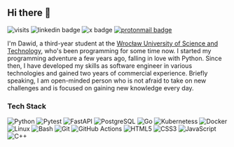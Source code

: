 ## Hi there 👋

![visits](https://komarev.com/ghpvc/?username=raczu&abbreviated=true&style=flat&label=Vists&color=blue)
![linkedin badge](https://img.shields.io/badge/raczu-blue?style=flat&logo=linkedin&color=%230A66C2&link=https%3A%2F%2Fwww.linkedin.com%2Fin%2Fraczu)
![x badge](https://img.shields.io/badge/%40raczuu1-black?style=flat&logo=x&link=https%3A%2F%2Ftwitter.com%2Fraczuu1)
[![protonmail badge](https://img.shields.io/badge/raczu%2Bcontact%40protonmail.com-white?style=flat&logo=protonmail&color=%23382580)](mailto:raczu+contact@protonmail.com)

I'm Dawid, a third-year student at the [Wrocław University of Science and Technology](https://pwr.edu.pl/en/), who's been programming for some time now. I started my programming adventure a few years ago, falling in love with Python. Since then, I have developed my skills as software engineer in various technologies and gained two years of commercial experience. Briefly speaking, I am open-minded person who is not afraid to take on new challenges and is focused on gaining new knowledge every day.

### Tech Stack

![Python](https://img.shields.io/badge/Python-gray?style=for-the-badge&logo=python&logoColor=white)
![Pytest](https://img.shields.io/badge/Pytest-gray?style=for-the-badge&logo=pytest&logoColor=white)
![FastAPI](https://img.shields.io/badge/FastAPI-gray?style=for-the-badge&logo=fastapi&logoColor=white)
![PostgreSQL](https://img.shields.io/badge/PostgreSQL-gray?style=for-the-badge&logo=postgresql&logoColor=white)
![Go](https://img.shields.io/badge/Go-gray?style=for-the-badge&logo=go&logoColor=white)
![Kubernetess](https://img.shields.io/badge/Kubernetes-gray?style=for-the-badge&logo=kubernetes&logoColor=white)
![Docker](https://img.shields.io/badge/Docker-gray?style=for-the-badge&logo=docker&logoColor=white)
![Linux](https://img.shields.io/badge/Linux-gray?style=for-the-badge&logo=linux&logoColor=white)
![Bash](https://img.shields.io/badge/Bash-gray?style=for-the-badge&logo=gnu-bash&logoColor=white)
![Git](https://img.shields.io/badge/Git-gray?style=for-the-badge&logo=git&logoColor=white)
![GitHub Actions](https://img.shields.io/badge/GitHub%20Actions-gray?style=for-the-badge&logo=github-actions&logoColor=white)
![HTML5](https://img.shields.io/badge/HTML5-gray?style=for-the-badge&logo=html5&logoColor=white)
![CSS3](https://img.shields.io/badge/CSS3-gray?style=for-the-badge&logo=css3&logoColor=white)
![JavaScript](https://img.shields.io/badge/JavaScript-gray?style=for-the-badge&logo=javascript&logoColor=white)
![C++](https://img.shields.io/badge/C%2B%2B-gray?style=for-the-badge&logo=c%2B%2B&logoColor=white)
